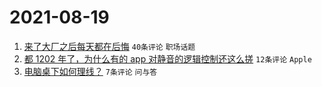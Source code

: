 # 2021-08-19

1. [来了大厂之后每天都在后悔](https://www.v2ex.com/t/796673) `40条评论` `职场话题`
1. [都 1202 年了，为什么有的 app 对静音的逻辑控制还这么搓](https://www.v2ex.com/t/796662) `12条评论` `Apple`
1. [电脑桌下如何理线？](https://www.v2ex.com/t/796671) `7条评论` `问与答`
